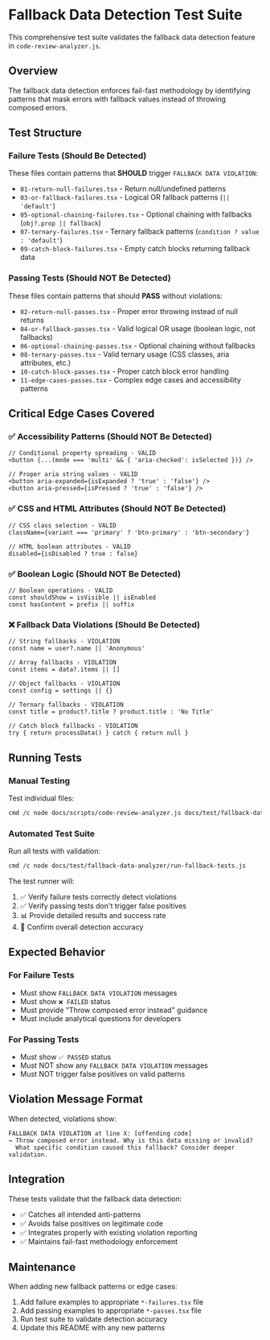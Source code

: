 # Fallback Data Detection Test Suite

This comprehensive test suite validates the fallback data detection feature in `code-review-analyzer.js`.

## Overview

The fallback data detection enforces fail-fast methodology by identifying patterns that mask errors with fallback values instead of throwing composed errors.

## Test Structure

### Failure Tests (Should Be Detected)
These files contain patterns that **SHOULD** trigger `FALLBACK DATA VIOLATION`:

- `01-return-null-failures.tsx` - Return null/undefined patterns
- `03-or-fallback-failures.tsx` - Logical OR fallback patterns (`|| 'default'`)
- `05-optional-chaining-failures.tsx` - Optional chaining with fallbacks (`obj?.prop || fallback`)
- `07-ternary-failures.tsx` - Ternary fallback patterns (`condition ? value : 'default'`)
- `09-catch-block-failures.tsx` - Empty catch blocks returning fallback data

### Passing Tests (Should NOT Be Detected)
These files contain patterns that should **PASS** without violations:

- `02-return-null-passes.tsx` - Proper error throwing instead of null returns
- `04-or-fallback-passes.tsx` - Valid logical OR usage (boolean logic, not fallbacks)
- `06-optional-chaining-passes.tsx` - Optional chaining without fallbacks
- `08-ternary-passes.tsx` - Valid ternary usage (CSS classes, aria attributes, etc.)
- `10-catch-block-passes.tsx` - Proper catch block error handling
- `11-edge-cases-passes.tsx` - Complex edge cases and accessibility patterns

## Critical Edge Cases Covered

### ✅ Accessibility Patterns (Should NOT Be Detected)
```tsx
// Conditional property spreading - VALID
<button {...(mode === 'multi' && { 'aria-checked': isSelected })} />

// Proper aria string values - VALID  
<button aria-expanded={isExpanded ? 'true' : 'false'} />
<button aria-pressed={isPressed ? 'true' : 'false'} />
```

### ✅ CSS and HTML Attributes (Should NOT Be Detected)
```tsx
// CSS class selection - VALID
className={variant === 'primary' ? 'btn-primary' : 'btn-secondary'}

// HTML boolean attributes - VALID
disabled={isDisabled ? true : false}
```

### ✅ Boolean Logic (Should NOT Be Detected)
```tsx
// Boolean operations - VALID
const shouldShow = isVisible || isEnabled
const hasContent = prefix || suffix
```

### ❌ Fallback Data Violations (Should Be Detected)
```tsx
// String fallbacks - VIOLATION
const name = user?.name || 'Anonymous'

// Array fallbacks - VIOLATION  
const items = data?.items || []

// Object fallbacks - VIOLATION
const config = settings || {}

// Ternary fallbacks - VIOLATION
const title = product?.title ? product.title : 'No Title'

// Catch block fallbacks - VIOLATION
try { return processData() } catch { return null }
```

## Running Tests

### Manual Testing
Test individual files:
```bash
cmd /c node docs/scripts/code-review-analyzer.js docs/test/fallback-data-analyzer/01-return-null-failures.tsx
```

### Automated Test Suite
Run all tests with validation:
```bash
cmd /c node docs/test/fallback-data-analyzer/run-fallback-tests.js
```

The test runner will:
1. ✅ Verify failure tests correctly detect violations
2. ✅ Verify passing tests don't trigger false positives  
3. 📊 Provide detailed results and success rate
4. 🎉 Confirm overall detection accuracy

## Expected Behavior

### For Failure Tests
- Must show `FALLBACK DATA VIOLATION` messages
- Must show `❌ FAILED` status
- Must provide "Throw composed error instead" guidance
- Must include analytical questions for developers

### For Passing Tests  
- Must show `✅ PASSED` status
- Must NOT show any `FALLBACK DATA VIOLATION` messages
- Must NOT trigger false positives on valid patterns

## Violation Message Format

When detected, violations show:
```
FALLBACK DATA VIOLATION at line X: [offending code]
→ Throw composed error instead. Why is this data missing or invalid? 
  What specific condition caused this fallback? Consider deeper validation.
```

## Integration

These tests validate that the fallback data detection:
- ✅ Catches all intended anti-patterns
- ✅ Avoids false positives on legitimate code
- ✅ Integrates properly with existing violation reporting
- ✅ Maintains fail-fast methodology enforcement

## Maintenance

When adding new fallback patterns or edge cases:
1. Add failure examples to appropriate `*-failures.tsx` file
2. Add passing examples to appropriate `*-passes.tsx` file  
3. Run test suite to validate detection accuracy
4. Update this README with any new patterns
